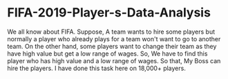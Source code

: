 # FIFA-2019-Player-s-Data-Analysis
We all know about FIFA. Suppose, A team wants to hire some players but normally a player who already plays for a team won't want to go to another team. On the other hand, some players want to change their team as they have high value but get a low range of wages. So, We have to find this player who has high value and a low range of wages. So that, My Boss can hire the players. I have done this task here on 18,000+ players.
